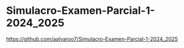 # Simulacro-Examen-Parcial-1-2024_2025

https://github.com/aalvaroo7/Simulacro-Examen-Parcial-1-2024_2025
